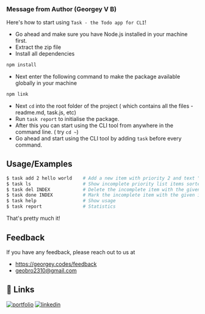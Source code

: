 ### Message from Author (Georgey V B)

Here's how to start using `Task - the Todo app for CLI`!

- Go ahead and make sure you have Node.js installed in your machine first.
- Extract the zip file
- Install all dependencies

```bash
npm install
```

- Next enter the following command to make the package available globally in your machine

```bash
npm link
```

- Next `cd` into the root folder of the project ( which contains all the files - readme.md, task.js, etc)
- Run `task report` to initialise the package.
- After this you can start using the CLI tool from anywhere in the command line. ( try `cd ~`)
- Go ahead and start using the CLI tool by adding `task` before every command.

## Usage/Examples

```bash
$ task add 2 hello world    # Add a new item with priority 2 and text "hello world" to the list
$ task ls                   # Show incomplete priority list items sorted by priority in ascending order
$ task del INDEX            # Delete the incomplete item with the given index
$ task done INDEX           # Mark the incomplete item with the given index as complete
$ task help                 # Show usage
$ task report               # Statistics
```

That's pretty much it!

## Feedback

If you have any feedback, please reach out to us at

- https://georgey.codes/feedback
- geobro2310@gmail.com

## 🔗 Links

[![portfolio](https://img.shields.io/badge/my_portfolio-000?style=for-the-badge&logo=ko-fi&logoColor=white)](https://georgey.codes/)
[![linkedin](https://img.shields.io/badge/linkedin-0A66C2?style=for-the-badge&logo=linkedin&logoColor=white)](https://www.linkedin.com/in/georgeyvb/)
